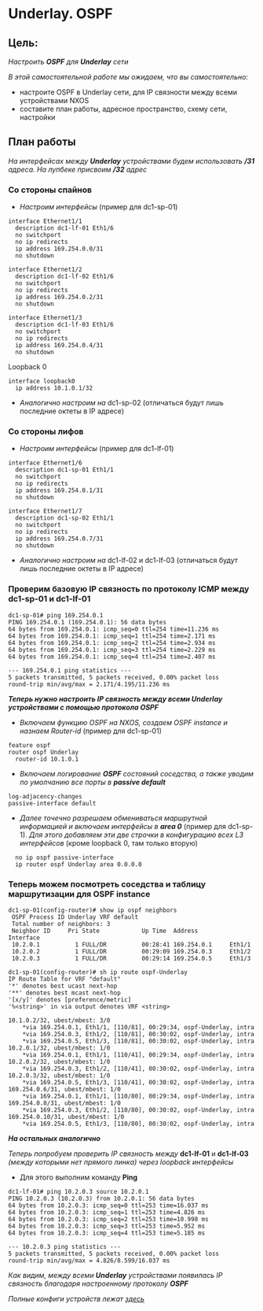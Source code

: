 # Underlay. OSPF
## **Цель:**
_Настроить **OSPF** для **Underlay** сети_

_В этой самостоятельной работе мы ожидаем, что вы самостоятельно:_
- настроите OSPF в Underlay сети, для IP связности между всеми устройствами NXOS
- составите план работы, адресное пространство, схему сети, настройки
  
## **План работы**
_На интерфейсах между __Underlay__ устройствами будем использовать __/31__ адреса. На лупбеке присвоим __/32__ адрес_

### **Со стороны спайнов**

* _Настроим интерфейсы_ (пример для dc1-sp-01)
```
interface Ethernet1/1
  description dc1-lf-01 Eth1/6
  no switchport
  no ip redirects
  ip address 169.254.0.0/31
  no shutdown
```
```
interface Ethernet1/2
  description dc1-lf-02 Eth1/6
  no switchport
  no ip redirects
  ip address 169.254.0.2/31
  no shutdown
```
```
interface Ethernet1/3
  description dc1-lf-03 Eth1/6
  no switchport
  no ip redirects
  ip address 169.254.0.4/31
  no shutdown
```
Loopback 0
```
interface loopback0
  ip address 10.1.0.1/32
```
* _Аналогично настроим на_ dc1-sp-02 (отличаться будут лишь последние октеты в IP адресе)

### **Со стороны лифов**

* _Настроим интерфейсы_ (пример для dc1-lf-01)
```
interface Ethernet1/6
  description dc1-sp-01 Eth1/1
  no switchport
  no ip redirects
  ip address 169.254.0.1/31
  no shutdown
```
```
interface Ethernet1/7
  description dc1-sp-02 Eth1/1
  no switchport
  no ip redirects
  ip address 169.254.0.7/31
  no shutdown
```
* _Аналогично настроим на_ dc1-lf-02 и dc1-lf-03 (отличаться будут лишь последние октеты в IP адресе)

### **Проверим базовую IP связность по протоколу ICMP между dc1-sp-01 и dc1-lf-01**

```
dc1-sp-01# ping 169.254.0.1
PING 169.254.0.1 (169.254.0.1): 56 data bytes
64 bytes from 169.254.0.1: icmp_seq=0 ttl=254 time=11.236 ms
64 bytes from 169.254.0.1: icmp_seq=1 ttl=254 time=2.171 ms
64 bytes from 169.254.0.1: icmp_seq=2 ttl=254 time=2.934 ms
64 bytes from 169.254.0.1: icmp_seq=3 ttl=254 time=2.229 ms
64 bytes from 169.254.0.1: icmp_seq=4 ttl=254 time=2.407 ms

--- 169.254.0.1 ping statistics ---
5 packets transmitted, 5 packets received, 0.00% packet loss
round-trip min/avg/max = 2.171/4.195/11.236 ms
```

___Теперь нужно настроить IP связность между всеми Underlay устройствами с помощью протокола OSPF___
* _Включаем функцию OSPF на NXOS, создаем OSPF instance и назнаем Router-id_ (пример для dc1-sp-01)
```
feature ospf
router ospf Underlay
  router-id 10.1.0.1
```
* _Включаем логирование **OSPF** состояний соседства, а также уводим по умолчанию все порты в **passive default**_
```
log-adjacency-changes
passive-interface default
```
* _Далее точечно разрешаем обмениваться маршрутной информацией и включаем интерфейсы в **area 0**_ (пример для dc1-sp-1). _Для этого добавляем эти две строчки в конфигурацию всех L3 интерфейсов_ (кроме loopback 0, там только вторую)
```
  no ip ospf passive-interface
  ip router ospf Underlay area 0.0.0.0
```

### **Теперь можем посмотреть соседства и таблицу маршрутизации для OSPF instance**

```
dc1-sp-01(config-router)# show ip ospf neighbors
 OSPF Process ID Underlay VRF default
 Total number of neighbors: 3
 Neighbor ID     Pri State            Up Time  Address         Interface
 10.2.0.1          1 FULL/DR          00:28:41 169.254.0.1     Eth1/1
 10.2.0.2          1 FULL/DR          00:29:09 169.254.0.3     Eth1/2
 10.2.0.3          1 FULL/DR          00:29:14 169.254.0.5     Eth1/3
```
```
dc1-sp-01(config-router)# sh ip route ospf-Underlay
IP Route Table for VRF "default"
'*' denotes best ucast next-hop
'**' denotes best mcast next-hop
'[x/y]' denotes [preference/metric]
'%<string>' in via output denotes VRF <string>

10.1.0.2/32, ubest/mbest: 3/0
    *via 169.254.0.1, Eth1/1, [110/81], 00:29:34, ospf-Underlay, intra
    *via 169.254.0.3, Eth1/2, [110/81], 00:30:02, ospf-Underlay, intra
    *via 169.254.0.5, Eth1/3, [110/81], 00:30:02, ospf-Underlay, intra
10.2.0.1/32, ubest/mbest: 1/0
    *via 169.254.0.1, Eth1/1, [110/41], 00:29:34, ospf-Underlay, intra
10.2.0.2/32, ubest/mbest: 1/0
    *via 169.254.0.3, Eth1/2, [110/41], 00:30:02, ospf-Underlay, intra
10.2.0.3/32, ubest/mbest: 1/0
    *via 169.254.0.5, Eth1/3, [110/41], 00:30:02, ospf-Underlay, intra
169.254.0.6/31, ubest/mbest: 1/0
    *via 169.254.0.1, Eth1/1, [110/80], 00:29:34, ospf-Underlay, intra
169.254.0.8/31, ubest/mbest: 1/0
    *via 169.254.0.3, Eth1/2, [110/80], 00:30:02, ospf-Underlay, intra
169.254.0.10/31, ubest/mbest: 1/0
    *via 169.254.0.5, Eth1/3, [110/80], 00:30:02, ospf-Underlay, intra
```
___На остальных аналогично___

_Теперь попробуем проверить IP связность между_ **dc1-lf-01** и **dc1-lf-03** _(между которыми нет прямого линка) через loopback интерфейсы_
* Для этого выполним команду **Ping**
```
dc1-lf-01# ping 10.2.0.3 source 10.2.0.1
PING 10.2.0.3 (10.2.0.3) from 10.2.0.1: 56 data bytes
64 bytes from 10.2.0.3: icmp_seq=0 ttl=253 time=16.037 ms
64 bytes from 10.2.0.3: icmp_seq=1 ttl=253 time=4.826 ms
64 bytes from 10.2.0.3: icmp_seq=2 ttl=253 time=10.998 ms
64 bytes from 10.2.0.3: icmp_seq=3 ttl=253 time=5.952 ms
64 bytes from 10.2.0.3: icmp_seq=4 ttl=253 time=5.185 ms

--- 10.2.0.3 ping statistics ---
5 packets transmitted, 5 packets received, 0.00% packet loss
round-trip min/avg/max = 4.826/8.599/16.037 ms
```
_Как видим, между всеми **Underlay** устройствами появилась IP связность благодаря настроенному протоколу **OSPF**_

_Полные конфиги устройств лежат [здесь](https://github.com/dontmesswithnets/study_otus/tree/main/First_month/lab_2/configs)_
